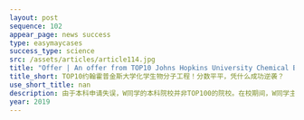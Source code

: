 ```yaml
---
layout: post
sequence: 102
appear_page: news success
type: easymaycases
success_type: science
src: /assets/articles/article114.jpg
title: "Offer | An offer from TOP10 Johns Hopkins University Chemical Biomolecular Engineering program! What helped him achieve his dream with an average score. "
title_short: TOP10约翰霍普金斯大学化学生物分子工程！分数平平，凭什么成功逆袭？
use_short_title: nan
description: 由于本科申请失误，W同学的本科院校并非TOP100的院校。在校期间，W同学主修生物工程，辅修化学。作为高知家庭，父母从小对W同学就有着严格的要求。
year: 2019
---
```


